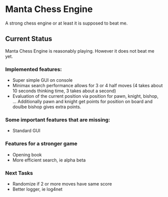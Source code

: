 # Manta Chess Engine

A strong chess engine or at least it is supposed to beat me.

## Current Status

Manta Chess Engine is reasonably playing. However it does not beat me yet.

### Implemented features:
- Super simple GUI on console
- Minimax search performance allows for 3 or 4 half moves (4 takes about 10 seconds thinking time, 3 takes about a second)
- Evaluation of the current position via position for pawn, knight, bishop, ... Additionally pawn and knight get points for position on board and doulbe bishop gives extra points.

### Some important features that are missing:
- Standard GUI

### Features for a stronger game
- Opening book
- More efficient search, ie alpha beta

### Next Tasks
- Randomize if 2 or more moves have same score
- Better logger, ie log4net
